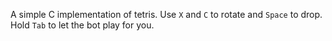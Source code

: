 A simple C implementation of tetris. Use `X` and `C` to rotate and `Space` to drop. Hold `Tab` to let the bot play for you.
